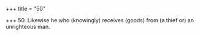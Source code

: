 +++
title = "50"

+++
50. Likewise he who (knowingly) receives (goods) from (a thief or) an unrighteous man.
